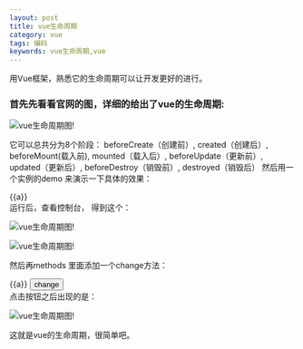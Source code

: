 ```yaml
---
layout: post
title: vue生命周期
category: vue
tags: 编码
keywords: vue生命周期,vue
---
```


用Vue框架，熟悉它的生命周期可以让开发更好的进行。

### **首先先看看官网的图，详细的给出了vue的生命周期:**

![vue生命周期图!](http://img.blog.csdn.net/20170303180741807?watermark/2/text/aHR0cDovL2Jsb2cuY3Nkbi5uZXQvcXFfMjQwNzM4ODU=/font/5a6L5L2T/fontsize/400/fill/I0JBQkFCMA==/dissolve/70/gravity/Center)

它可以总共分为8个阶段：
beforeCreate（创建前）,
created（创建后）,
beforeMount(载入前),
mounted（载入后）,
beforeUpdate（更新前）,
updated（更新后）,
beforeDestroy（销毁前）,
destroyed（销毁后）
然后用一个实例的demo 来演示一下具体的效果：
<div id=app>{{a}}</div>
<script>
var myVue = new Vue({          
el: "#app",          
data: {
a: "Vue.js"        
},         
 beforeCreate: function() { 
         
console.log("创建前")            
console.log(this.a)            
console.log(this.$el)          
},         
 created: function() {
                console.log("创建之后");            
console.log(this.a)            
console.log(this.$el)          
},         
 beforeMount: function() {            
console.log("mount之前")            
console.log(this.a)            
console.log(this.$el)          
},          
mounted: function() {            
console.log("mount之后")            
console.log(this.a)            
console.log(this.$el)          
},          
beforeUpdate: function() {            
console.log("更新前");            
console.log(this.a)            
console.log(this.$el)          
},          
updated: function() {            
console.log("更新完成");            
console.log(this.a);            
console.log(this.$el)          
},          
beforeDestroy: function() {            
console.log("销毁前");            
console.log(this.a)            
console.log(this.$el)            
console.log(this.$el)          
},          
destroyed: function() {           
console.log("已销毁");          
console.log(this.a)          
console.log(this.$el)          
}   
  });  
</script>
运行后，查看控制台，
得到这个：

![vue生命周期图!](http://img.blog.csdn.net/20170303175839955?watermark/2/text/aHR0cDovL2Jsb2cuY3Nkbi5uZXQvcXFfMjQwNzM4ODU=/font/5a6L5L2T/fontsize/400/fill/I0JBQkFCMA==/dissolve/70/gravity/Center)

![vue生命周期图!](http://img.blog.csdn.net/20170303175811283?watermark/2/text/aHR0cDovL2Jsb2cuY3Nkbi5uZXQvcXFfMjQwNzM4ODU=/font/5a6L5L2T/fontsize/400/fill/I0JBQkFCMA==/dissolve/70/gravity/Center)

然后再methods 里面添加一个change方法：
<div id=app>{{a}}
<button v-on:click="change">change</button>
</div>
点击按钮之后出现的是：

![vue生命周期图!](http://img.blog.csdn.net/20170303180404473?watermark/2/text/aHR0cDovL2Jsb2cuY3Nkbi5uZXQvcXFfMjQwNzM4ODU=/font/5a6L5L2T/fontsize/400/fill/I0JBQkFCMA==/dissolve/70/gravity/Center)

这就是vue的生命周期，很简单吧。

